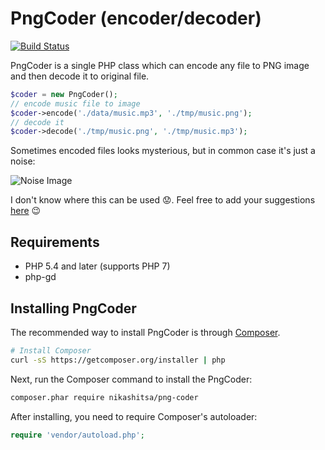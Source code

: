 PngCoder (encoder/decoder)
==========================

[![Build Status](https://travis-ci.org/nikashitsa/pngCoder.svg?branch=master)](https://travis-ci.org/nikashitsa/pngCoder)

PngCoder is a single PHP class which can encode any file to PNG image and then decode it to original file. 

```php
$coder = new PngCoder();
// encode music file to image
$coder->encode('./data/music.mp3', './tmp/music.png');
// decode it
$coder->decode('./tmp/music.png', './tmp/music.mp3');
```

Sometimes encoded files looks mysterious, but in common case it's just a noise:

![Noise Image](https://github.com/nikashitsa/pngCoder/blob/master/data/crime_encoded.png?raw=true)

I don't know where this can be used :worried:. Feel free to add your suggestions [here](https://github.com/nikashitsa/pngCoder/issues) :wink:

## Requirements

- PHP 5.4 and later (supports PHP 7)
- php-gd

## Installing PngCoder

The recommended way to install PngCoder is through
[Composer](http://getcomposer.org).

```bash
# Install Composer
curl -sS https://getcomposer.org/installer | php
```

Next, run the Composer command to install the PngCoder:

```bash
composer.phar require nikashitsa/png-coder
```

After installing, you need to require Composer's autoloader:

```php
require 'vendor/autoload.php';
```
